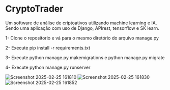 # CryptoTrader
Um software de análise de criptoativos utilizando machine learning e IA.
Sendo uma aplicação com uso de Django, APIrest, tensorflow e SK learn.


1- Clone o repositorio e vá para o mesmo diretório do arquivo manage.py

2- Execute pip install -r requirements.txt

3- Execute python manage.py makemigrations e python manage.py migrate

4- Execute python manage.py runserver

![Screenshot 2025-02-25 161810](https://github.com/user-attachments/assets/3f04ba86-2055-409b-8b1e-9aaf878218a3)
![Screenshot 2025-02-25 161830](https://github.com/user-attachments/assets/37e6202c-9931-4015-8ce2-3ceedbd51964)
![Screenshot 2025-02-25 161852](https://github.com/user-attachments/assets/99e751bd-e7c8-4f72-aaf3-0476d0d24ebb)
